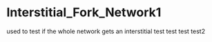 # Interstitial_Fork_Network1
used to test if the whole network gets an interstitial 
test test test
test2
